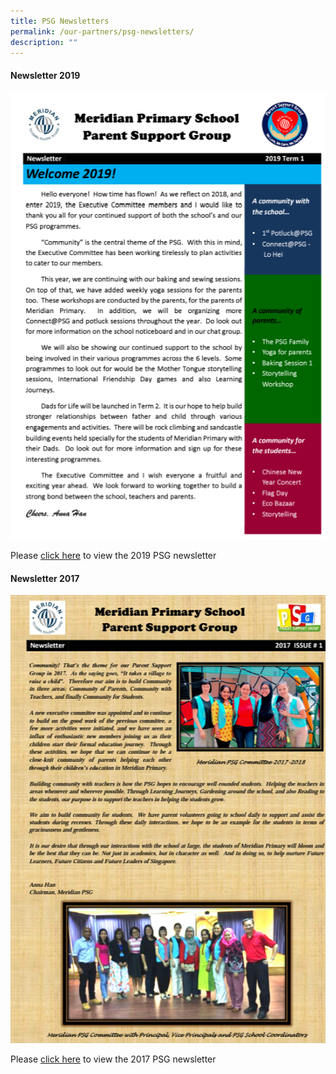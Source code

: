 ```yaml
---
title: PSG Newsletters
permalink: /our-partners/psg-newsletters/
description: ""
---
```


#### Newsletter 2019

<img src="/images/Our%20Partners/2019.png" />

Please <a href = "/files/Our%20Partners/MDPS%20PSG%20Term%201%20Newsletter%202019.pdf">click here</a> to view the 2019 PSG newsletter

#### Newsletter 2017

![](/images/Our%20Partners/2017.png)

Please <a href = "/files/Our%20Partners/MDPS-PSG-Newsletter-Issue-1-May-2017.pdf">click here</a> to view the 2017 PSG newsletter